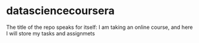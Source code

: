 # datasciencecoursera
The title of the repo speaks for itself: I am taking an online course, and here I will store my tasks and assignmets
